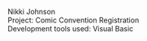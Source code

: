 Nikki Johnson
<br>Project: Comic Convention Registration 
<br> Development tools used: Visual Basic
